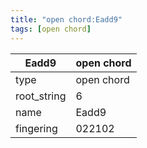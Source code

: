 ```yaml
---
title: "open chord:Eadd9"
tags: [open chord]
---
```


|Eadd9|open chord|
|---|---|
|type|open chord|
|root_string|6|
|name|Eadd9|
|fingering|022102|



